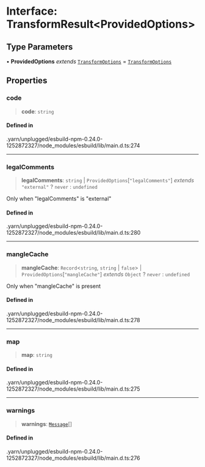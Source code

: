 # Interface: TransformResult\<ProvidedOptions\>

## Type Parameters

• **ProvidedOptions** *extends* [`TransformOptions`](TransformOptions.md) = [`TransformOptions`](TransformOptions.md)

## Properties

### code

> **code**: `string`

#### Defined in

.yarn/unplugged/esbuild-npm-0.24.0-1252872327/node\_modules/esbuild/lib/main.d.ts:274

***

### legalComments

> **legalComments**: `string` \| `ProvidedOptions`\[`"legalComments"`\] *extends* `"external"` ? `never` : `undefined`

Only when "legalComments" is "external"

#### Defined in

.yarn/unplugged/esbuild-npm-0.24.0-1252872327/node\_modules/esbuild/lib/main.d.ts:280

***

### mangleCache

> **mangleCache**: `Record`\<`string`, `string` \| `false`\> \| `ProvidedOptions`\[`"mangleCache"`\] *extends* `Object` ? `never` : `undefined`

Only when "mangleCache" is present

#### Defined in

.yarn/unplugged/esbuild-npm-0.24.0-1252872327/node\_modules/esbuild/lib/main.d.ts:278

***

### map

> **map**: `string`

#### Defined in

.yarn/unplugged/esbuild-npm-0.24.0-1252872327/node\_modules/esbuild/lib/main.d.ts:275

***

### warnings

> **warnings**: [`Message`](Message.md)[]

#### Defined in

.yarn/unplugged/esbuild-npm-0.24.0-1252872327/node\_modules/esbuild/lib/main.d.ts:276
